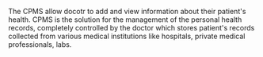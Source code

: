 The CPMS allow docotr to add and 
view information about their patient's health. CPMS is the solution for the management of the personal health records, 
completely controlled by the doctor which stores patient's records collected from various medical institutions like hospitals, private medical professionals, labs. 
